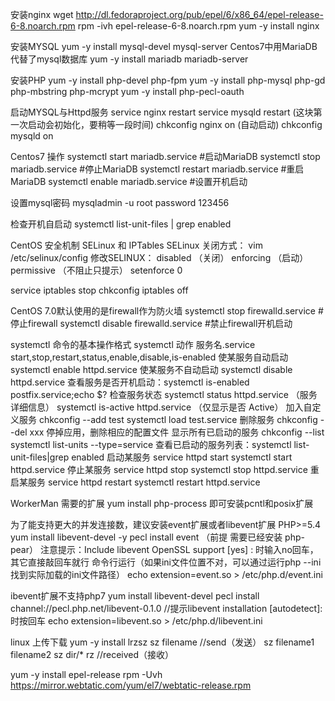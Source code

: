 安装nginx
wget http://dl.fedoraproject.org/pub/epel/6/x86_64/epel-release-6-8.noarch.rpm
rpm -ivh epel-release-6-8.noarch.rpm
yum -y install nginx

安装MYSQL
yum -y install mysql-devel mysql-server
Centos7中用MariaDB代替了mysql数据库
yum -y install mariadb mariadb-server 

安装PHP
yum -y install php-devel php-fpm
yum -y install php-mysql php-gd php-mbstring php-mcrypt
yum -y install php-pecl-oauth

启动MYSQL与Httpd服务
service nginx restart
service mysqld restart (这块第一次启动会初始化，要稍等一段时间)
chkconfig nginx on (自动启动)
chkconfig mysqld on

Centos7 操作
systemctl start mariadb.service #启动MariaDB
systemctl stop mariadb.service #停止MariaDB
systemctl restart mariadb.service #重启MariaDB
systemctl enable mariadb.service #设置开机启动

设置mysql密码
mysqladmin -u root password 123456

检查开机自启动 systemctl list-unit-files | grep enabled

CentOS 安全机制 SELinux 和 IPTables
SELinux 关闭方式： 
vim /etc/selinux/config
修改SELINUX： disabled （关闭） enforcing （启动） permissive （不阻止只提示） 
setenforce 0

service iptables stop
chkconfig iptables off

CentOS 7.0默认使用的是firewall作为防火墙
systemctl stop firewalld.service #停止firewall
systemctl disable firewalld.service #禁止firewall开机启动

systemctl 命令的基本操作格式
systemctl   动作   服务名.service
start,stop,restart,status,enable,disable,is-enabled
使某服务自动启动  systemctl enable httpd.service
使某服务不自动启动 systemctl disable httpd.service
查看服务是否开机启动：systemctl is-enabled postfix.service;echo $?
检查服务状态 systemctl status httpd.service （服务详细信息） systemctl is-active httpd.service （仅显示是否 Active）
加入自定义服务 chkconfig --add test systemctl load test.service
删除服务 chkconfig --del xxx 停掉应用，删除相应的配置文件
显示所有已启动的服务 chkconfig --list systemctl list-units --type=service
查看已启动的服务列表：systemctl list-unit-files|grep enabled
启动某服务 service httpd start systemctl start httpd.service
停止某服务 service httpd stop systemctl stop httpd.service
重启某服务 service httpd restart systemctl restart httpd.service

WorkerMan 需要的扩展
yum install php-process 即可安装pcntl和posix扩展

为了能支持更大的并发连接数，建议安装event扩展或者libevent扩展
PHP>=5.4
yum install libevent-devel -y
pecl install event   （前提 需要已经安装 php-pear）
注意提示：Include libevent OpenSSL support [yes] : 时输入no回车，其它直接敲回车就行
命令行运行（如果ini文件位置不对，可以通过运行php --ini找到实际加载的ini文件路径）
echo extension=event.so > /etc/php.d/event.ini

ibevent扩展不支持php7
yum install libevent-devel
pecl install channel://pecl.php.net/libevent-0.1.0 //提示libevent installation [autodetect]: 时按回车
echo extension=libevent.so > /etc/php.d/libevent.ini

linux 上传下载
yum -y install lrzsz 
sz filename   //send（发送）
sz filename1 filename2
sz dir/*
rz     //received（接收）

yum -y install epel-release
rpm -Uvh https://mirror.webtatic.com/yum/el7/webtatic-release.rpm
